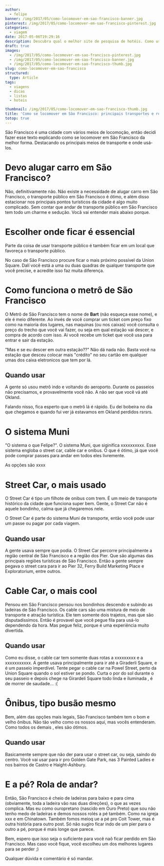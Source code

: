 ```yaml
---
author:
  - felipe
banner: /img/2017/05/como-locomover-em-sao-francisco-banner.jpg
pinterest: /img/2017/05/como-locomover-em-sao-francisco-pinterest.jpg
categories:
  - viagem
date: 2017-05-06T19:29:16
description: Descubra qual o melhor site de pesquisa de hotéis. Como usar cada um deles e conseguir um hotel barato e bom. O site com os melhores preços...
draft: true
images:
  - /img/2017/05/como-locomover-em-sao-francisco-pinterest.jpg
  - /img/2017/05/como-locomover-em-sao-francisco-banner.jpg
  - /img/2017/05/como-locomover-em-sao-francisco-thumb.jpg
slug: como-locomover-em-sao-francisco
structured:
  type: Article
tags:
  - viagens
  - dicas
  - listas
  - hoteis

thumbnail: /img/2017/05/como-locomover-em-sao-francisco-thumb.jpg
title: 'Como se locomover em São Francisco: principais transportes e rotas'
totop: true
---
```


São Francisco é uma cidade com vários meios de locomoção, então decidi fazer esse texto explicando como se locomover em São Francisco da melhor forma. Destacando os principais meios de transporte e onde usá-los.

# Devo alugar carro em São Francisco?

Não, definitivamente não. Não existe a necessidade de alugar carro em São Francisco, o transporte público em São Francisco é ótimo, e além disso estacionar nos principais pontos turísticos da cidade é algo muito complicado. Sem contar que andar de transporte público em São Francisco tem todo um charme e sedução. Vocâ vai entender mais abaixo porque.

# Escolher onde ficar é essencial

Parte da coisa de usar transporte público é também ficar em um local que favoreça o transporte público.

No caso de São Francisco procure ficar o mais próximo possível da Union Square. Dalí você está a uma ou duas quadras de qualquer transporte que você precise, e acredite isso faz muita diferença.

# Como funciona o metrô de São Francisco

O Metrô de São Francisco tem o nome de **Bart** (não esqueça esse nome), e ele é meio diferente. Ao invés de você comprar um ticket com preço fixo como na maioria dos lugares, nas maquinas (ou nos caixas) você consulta o preço do trecho que você vai fazer, ou seja em qual estação vai descer, e compra de acordo com isso. Ai você recebe um ticket que você usa para entrar e sair da estação. 

"Mas e se eu descer em outra estação??" Não dá nada não. Basta você na estação que desceu colocar mais "crédito" no seu cartão em qualquer umas dos caixa eletronicos que tem por lá.

## Quando usar

A gente só usou metrô indo e voltando do aeroporto. Durante os passeios não precisamos, e provavelmente você não. A não ser que você vá até Okland.

Falando nisso, fica esperto que o metrô lá é rápido. Eu dei bobeira no dia que chegamos e quando fui ver já estavamos em Okland perdidos rsrsrs.

# O sistema Muni

"O sistema o que Felipe?". O sistema Muni, que siginifica xxxxxxxxxx. Esse sistema engloba o street car, cable car e onibus. O que é ótimo, já que você pode comprar passes para andar em todos eles livremente.

As opções são xxxx

# Street Car, o mais usado

O Street Car é tipo um filhote de onibus com trem.  É um meio de transporte histórico da cidade que funciona super bem. Gente, o Street Car não é aquele bondinho, calma que já chegaremos nele.

O Street Car é parte do sistema Muni de transporte, então você pode usar um passe ou pagar por cada viagem. 

## Quando usar

A gente usava sempre que podia. O Street Car percorre principalmente a região central de São Francisco e a região dos Pier. Que são algumas das principais regiões turísticas de São Francisco. Então a gente sempre pegava o street cara para ir ao Pier 32, Ferry Build Marketing Place e Exploratorium, entre outros.

# Cable Car, o mais cool

Pensou em São Francisco pensou nos bondinhos descendo e subindo as ladeiras de São Francisco. Os cable cars são uma mistura de meio de transporte e atração turística. Ele tem somente dois trajetos, mas que são disputadissimos. Então é provavel que você pegue fila para usá-lo dependendo da hora. Mas pegue feliz, porque é uma experiência muito divertida.

## Quando usar

Como eu disse, o cable car tem somente duas rotas a xxxxxxxxx e a xxxxxxxxxxx. A gente usava principalmente para ir até a Giraderli Square, e é um passeio imperdível. Tente pegar o cable car na Powel Street, perto da Union Square quando o sol estiver se pondo. Curta o por do sol durante o seu passeio e depois chege na Girardeli Square todo linda e iluminada , é de morrer de saudade... :(

# Ônibus, tipo busão mesmo

Bem, além das opções mais legais, São Francisco também tem o bom e velho ônibus. Não tão velho como os nossos aqui, mas vocês entenderam.  Como todos os demais , eles são ótimos.

## Quando usar

Basicamente sempre que não der para usar o street car, ou seja, saindo do centro. Você vai usar para ir pro Golden Gate Park, nas 3 Painted Ladies e nos bairros de Castro e Haight-Ashbury.

# E a pé? Rola de andar?

Então, São Francisco é cheio de ladeiras para baixo e para cima (obviamente, toda a ladeira vão nas duas direções), o que as vezes complica. Mas eu como ouropretano (nascido em Ouro Preto) que sou não tenho medo de ladeíras e demos nossos rolés a pé também. Como na igreja xxx e em Chinatown. Também fomos meioq ue a pé pro Coit Tower, mas é outra história para outro post. Só não sugiro ficar indo de um pier para o outro a pé, porque é mais longe que parece.



Bem, espero que isso seja o suficiente para você naõ ficar perdido em São Francisco. Mas caso você fique, você escolheu um dos melhores lugares para se perder ;)

Qualquer dúvida e comentário é só mandar. 